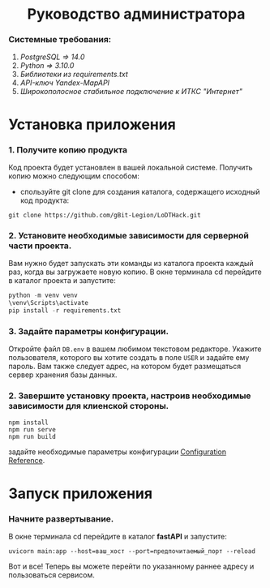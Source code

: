
<h1 align="center">Руководство администратора</h1>

### Системные требования:
1) *PostgreSQL => 14.0*
2) *Python => 3.10.0*
3) *Библиотеки из requirements.txt*
4) *API-ключ Yandex-MapAPI*
5) *Широкополосное стабильное подключение к ИТКС "Интернет"*

# Установка приложения

### 1. Получите копию продукта
Код проекта будет установлен в вашей локальной системе. Получить копию можно следующим способом:
* спользуйте git clone для создания каталога, содержащего исходный код продукта:

`git clone https://github.com/gBit-Legion/LoDTHack.git`

### 2. Установите необходимые зависимости для серверной части проекта.

Вам нужно будет запускать эти команды из каталога проекта каждый раз, когда вы загружаете новую копию. В окне терминала cd перейдите в каталог проекта и запустите:

```python
python -m venv venv
\venv\Scripts\activate
pip install -r requirements.txt
```

### 3. Задайте параметры конфигурации.

Откройте файл `DB.env` в вашем любимом текстовом редакторе. Укажите пользователя, которого вы хотите создать в поле `USER` и задайте ему пароль. Вам также следует адрес, на котором будет размещаться сервер хранения базы данных.


### 2. Завершите установку проекта, настроив необходимые зависимости для клиенской стороны.
```
npm install
npm run serve
npm run build
```
задайте необходимые параметры конфигурации [Configuration Reference](https://cli.vuejs.org/config/).

# Запуск приложения

### Начните развертывание.

В окне терминала cd перейдите в каталог **fastAPI** и запустите:

`uvicorn main:app --host=ваш_хост --port=предпочитаемый_порт --reload`

Вот и все! Теперь вы можете перейти по указанному раннее адресу и пользоваться сервисом. 
